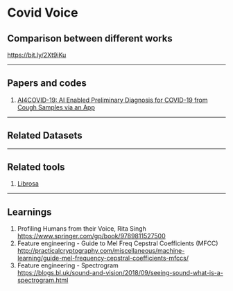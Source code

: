 # Covid Voice

## Comparison between different works
https://bit.ly/2Xt9iKu

---

## Papers and codes
1. [AI4COVID-19: AI Enabled Preliminary Diagnosis for COVID-19 from Cough Samples via an App](https://arxiv.org/pdf/2004.01275.pdf)<br>

___

## Related Datasets

___

## Related tools
1. [Librosa](https://librosa.github.io/librosa/)

---
## Learnings
1. Profiling Humans from their Voice, Rita Singh<br>
https://www.springer.com/gp/book/9789811527500<br>
2. Feature engineering - Guide to Mel Freq Cepstral Coefficients (MFCC)<br>
http://practicalcryptography.com/miscellaneous/machine-learning/guide-mel-frequency-cepstral-coefficients-mfccs/<br>
3. Feature engineering - Spectrogram<br>
https://blogs.bl.uk/sound-and-vision/2018/09/seeing-sound-what-is-a-spectrogram.html<br>


